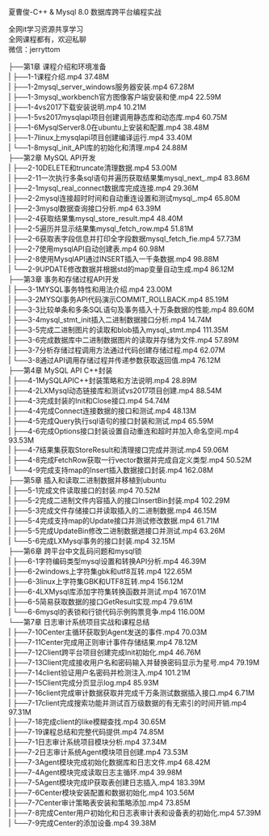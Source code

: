 夏曹俊-C++ & Mysql 8.0 数据库跨平台编程实战

全网it学习资源共享学习<br>全网课程都有，欢迎私聊<br>微信：jerryttom<br>

├──第1章 课程介绍和环境准备<br> | ├──1-1课程介绍.mp4 37.48M<br> | ├──1-2mysql_server_windows服务器安装.mp4 67.28M<br> | ├──1-3mysql_workbench官方图像客户端安装和使.mp4 22.59M<br> | ├──1-4vs2017下载安装说明.mp4 10.21M<br> | ├──1-5vs2017mysqlapi项目创建调用静态库和动态库.mp4 60.75M<br> | ├──1-6MysqlServer8.0在ubuntu上安装和配置.mp4 38.48M<br> | ├──1-7linux上mysqlapi项目创建编译运行.mp4 33.40M<br> | └──1-8mysql_init_API库的初始化和清理.mp4 24.88M<br> ├──第2章 MySQL API开发<br> | ├──2-10DELETE和truncate清理数据.mp4 53.00M<br> | ├──2-11一次执行多条sql语句并遍历获取结果集mysql_next_.mp4 83.86M<br> | ├──2-1mysql_real_connect数据库完成连接.mp4 29.36M<br> | ├──2-2mysql连接超时时间和自动重连设置和测试mysql_.mp4 65.80M<br> | ├──2-3mysql数据查询接口分析.mp4 63.39M<br> | ├──2-4获取结果集mysql_store_result.mp4 48.40M<br> | ├──2-5遍历并显示结果集mysql_fetch_row.mp4 51.81M<br> | ├──2-6获取表字段信息并打印全字段数据mysql_fetch_fie.mp4 57.73M<br> | ├──2-7使用mysqlAPI自动创建表.mp4 60.98M<br> | ├──2-8使用MysqlAPI通过INSERT插入一千条数据.mp4 98.88M<br> | └──2-9UPDATE修改数据并根据std的map变量自动生成.mp4 86.12M<br> ├──第3章 事务和存储过程API开发<br> | ├──3-1MYSQL事务特性和用法介绍.mp4 23.00M<br> | ├──3-2MYSQl事务API代码演示COMMIT_ROLLBACK.mp4 85.19M<br> | ├──3-3比较单条和多条SQL语句及事务插入十万条数据的性能.mp4 89.60M<br> | ├──3-4mysql_stmt_init插入二进制数据接口分析.mp4 14.74M<br> | ├──3-5完成二进制图片的读取和blob插入mysql_stmt.mp4 111.35M<br> | ├──3-6完成数据库中二进制数据图片的读取并存储为文件.mp4 57.89M<br> | ├──3-7分析存储过程调用方法通过代码创建存储过程.mp4 62.07M<br> | └──3-8通过API调用存储过程并传递参数获取返回值.mp4 76.12M<br> ├──第4章 MySQL API C++封装<br> | ├──4-1MySQLAPIC++封装策略和方法说明.mp4 28.89M<br> | ├──4-2LXMysql动态链接库和测试vs2017项目创建.mp4 88.54M<br> | ├──4-3完成封装的Init和Close接口.mp4 54.74M<br> | ├──4-4完成Connect连接数据的接口和测试.mp4 48.13M<br> | ├──4-5完成Query执行sql语句的接口封装和测试.mp4 65.59M<br> | ├──4-6完成Options接口封装设置自动重连和超时并加入命名空间.mp4 93.53M<br> | ├──4-7结果集获取StoreResult和清理接口完成并测试.mp4 59.06M<br> | ├──4-8完成FetchRow获取一行vector数据并完成自定义类型.mp4 50.52M<br> | └──4-9完成支持map的Insert插入数据接口封装.mp4 162.08M<br> ├──第5章 插入和读取二进制数据并移植到ubuntu<br> | ├──5-1完成文件读取接口的封装.mp4 70.52M<br> | ├──5-2完成二进制文件内容插入的接口InsertBin封装.mp4 102.29M<br> | ├──5-3完成文件存储接口并读取插入的二进制数据.mp4 46.15M<br> | ├──5-4完成支持map的Update接口并测试修改数据.mp4 61.71M<br> | ├──5-5完成UpdateBin修改二进制数据逇接口并测试.mp4 63.26M<br> | └──5-6完成LXMysql事务的接口封装.mp4 32.15M<br> ├──第6章 跨平台中文乱码问题和mysql锁<br> | ├──6-1字符编码类型mysql设置和转换API分析.mp4 46.39M<br> | ├──6-2windows上字符集gbk和utf8互转.mp4 122.65M<br> | ├──6-3linux上字符集GBK和UTF8互转.mp4 156.12M<br> | ├──6-4LXMysql库添加字符集转换函数并测试.mp4 167.01M<br> | ├──6-5简易获取数据的接口GetResult实现.mp4 79.61M<br> | └──6-6mysql的表锁和行锁代码示例购票竞争.mp4 116.00M<br> └──第7章 日志审计系统项目实战和课程总结<br> | ├──7-10Center主循环获取到Agent发送的事件.mp4 70.03M<br> | ├──7-11Center完成用正则审计事件存储结果.mp4 78.12M<br> | ├──7-12Client跨平台项目创建完成Init初始化.mp4 46.76M<br> | ├──7-13Client完成接收用户名和密码输入并替换密码显示为星号.mp4 79.19M<br> | ├──7-14client验证用户名密码并检测注入.mp4 101.21M<br> | ├──7-15Client完成分页显示log.mp4 85.93M<br> | ├──7-16client完成审计数据获取并完成千万条测试数据插入接口.mp4 6.71M<br> | ├──7-17client完成搜索功能并测试百万级数据的有无索引的时间开销.mp4 97.31M<br> | ├──7-18完成client的like模糊查找.mp4 30.65M<br> | ├──7-19课程总结和完整代码提供.mp4 74.85M<br> | ├──7-1日志审计系统项目模块分析.mp4 37.34M<br> | ├──7-2日志审计系统Agent模块项目创建.mp4 73.53M<br> | ├──7-3Agent模块完成初始化数据库和日志文件.mp4 68.42M<br> | ├──7-4Agent模块完成读取日志主循环.mp4 39.98M<br> | ├──7-5Agent模块完成IP获取表创建日志插入.mp4 183.39M<br> | ├──7-6Center模块安装配置和数据初始化.mp4 103.56M<br> | ├──7-7Center审计策略表安装和策略添加.mp4 73.85M<br> | ├──7-8完成Center用户初始化和日志表审计表和设备表的初始化.mp4 57.39M<br> | └──7-9完成Center的添加设备.mp4 39.38M